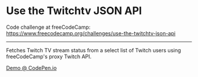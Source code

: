 # Use the Twitchtv JSON API 

Code challenge at freeCodeCamp:  
https://www.freecodecamp.org/challenges/use-the-twitchtv-json-api  

---

Fetches Twitch TV stream status from a select list of Twitch users using freeCodeCamp's proxy Twitch API. 

[Demo @ CodePen.io](https://codepen.io/brimarq/pen/erXBWG)  
